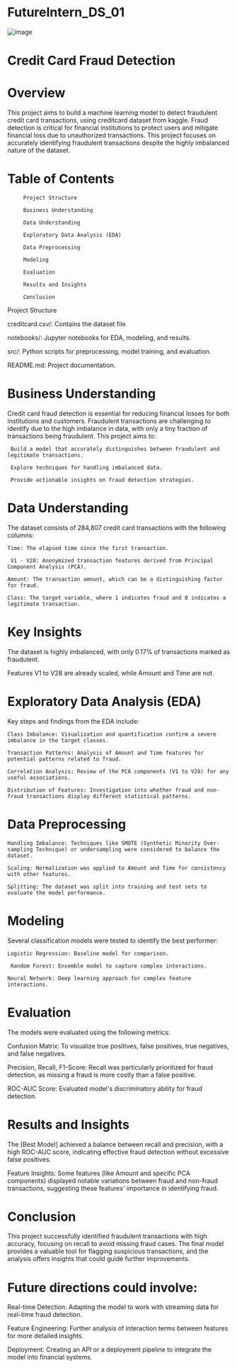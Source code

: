 # FutureIntern_DS_01
![image](https://github.com/user-attachments/assets/2713d922-7a13-4a37-98c9-4f6284c3e43d)


# Credit Card Fraud Detection


# Overview

This project aims to build a machine learning model to detect fraudulent credit card transactions, using creditcard dataset from kaggle. Fraud detection is critical for financial institutions to protect users and mitigate financial loss due to unauthorized transactions. This project focuses on accurately identifying fraudulent transactions despite the highly imbalanced nature of the dataset.


# Table of Contents

         Project Structure

         Business Understanding

         Data Understanding

         Exploratory Data Analysis (EDA)

         Data Preprocessing

         Modeling

         Evaluation

         Results and Insights

         Conclusion


Project Structure

creditcard.csv/: Contains the dataset file

notebooks/: Jupyter notebooks for EDA, modeling, and results.

src/: Python scripts for preprocessing, model training, and evaluation.

README.md: Project documentation.


# Business Understanding

Credit card fraud detection is essential for reducing financial losses for both institutions and customers. Fraudulent transactions are challenging to identify due to the high imbalance in data, with only a tiny fraction of transactions being fraudulent. This project aims to:

     Build a model that accurately distinguishes between fraudulent and legitimate transactions.

     Explore techniques for handling imbalanced data.

     Provide actionable insights on fraud detection strategies.



# Data Understanding

The dataset consists of 284,807 credit card transactions with the following columns:

    Time: The elapsed time since the first transaction.
     
     V1 - V28: Anonymized transaction features derived from Principal Component Analysis (PCA).

    Amount: The transaction amount, which can be a distinguishing factor for fraud.

    Class: The target variable, where 1 indicates fraud and 0 indicates a legitimate transaction.


# Key Insights

The dataset is highly imbalanced, with only 0.17% of transactions marked as fraudulent.

Features V1 to V28 are already scaled, while Amount and Time are not.


# Exploratory Data Analysis (EDA)

Key steps and findings from the EDA include:

    Class Imbalance: Visualization and quantification confirm a severe imbalance in the target classes.

    Transaction Patterns: Analysis of Amount and Time features for potential patterns related to fraud.

    Correlation Analysis: Review of the PCA components (V1 to V28) for any useful associations.

    Distribution of Features: Investigation into whether fraud and non-fraud transactions display different statistical patterns.


# Data Preprocessing

    Handling Imbalance: Techniques like SMOTE (Synthetic Minority Over-sampling Technique) or undersampling were considered to balance the dataset.

    Scaling: Normalization was applied to Amount and Time for consistency with other features.

    Splitting: The dataset was split into training and test sets to evaluate the model performance.


# Modeling

Several classification models were tested to identify the best performer:

    Logistic Regression: Baseline model for comparison.

     Random Forest: Ensemble model to capture complex interactions.

    Neural Network: Deep learning approach for complex feature interactions.


# Evaluation

The models were evaluated using the following metrics:

Confusion Matrix: To visualize true positives, false positives, true negatives, and false negatives.

Precision, Recall, F1-Score: Recall was particularly prioritized for fraud detection, as missing a fraud is more costly than a false positive.

ROC-AUC Score: Evaluated model's discriminatory ability for fraud detection.


# Results and Insights

The [Best Model] achieved a balance between recall and precision, with a high ROC-AUC score, indicating effective fraud detection without excessive false positives.

Feature Insights: Some features (like Amount and specific PCA components) displayed notable variations between fraud and non-fraud transactions, suggesting these features' 
importance in identifying fraud.


# Conclusion

This project successfully identified fraudulent transactions with high accuracy, focusing on recall to avoid missing fraud cases. The final model provides a valuable tool for flagging suspicious transactions, and the analysis offers insights that could guide further improvements.


# Future directions could involve:

Real-time Detection: Adapting the model to work with streaming data for real-time fraud detection.

Feature Engineering: Further analysis of interaction terms between features for more detailed insights.

Deployment: Creating an API or a deployment pipeline to integrate the model into financial systems.
